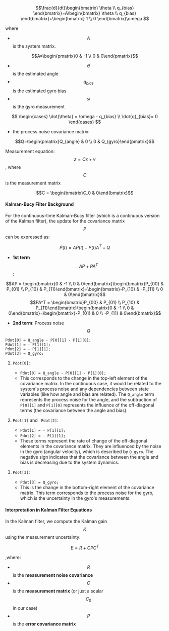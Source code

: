 $$\frac{d}{dt}\begin{bmatrix}
\theta \\ 
q_{bias}
\end{bmatrix}=A\begin{bmatrix}
\theta \\ 
q_{bias}
\end{bmatrix}+\begin{bmatrix}
1 \\ 
0
\end{bmatrix}\omega
$$

where

- $$A$$ is the system matrix.

$$A=\begin{pmatrix}0 & -1 \\
0 & 0\end{pmatrix}$$

- $$\theta$$ is the estimated angle
- $$q_{bias}$$ is the estimated gyro bias
- $$\omega$$ is the gyro measurement

$$
\begin{cases}
\dot{\theta} = \omega - q_{bias} \\
\dot{q}_{bias}= 0
\end{cases}
$$

- the process noise covariance matrix:

$$Q=\begin{pmatrix}Q_{angle} & 0 \\
0 & Q_{gyro}\end{pmatrix}$$

Measurement equation: $$z=Cx+v$$ , where $$C$$ is the measurement matrix

$$C = \begin{bmatrix}C_0 & 0\end{bmatrix}$$

#### Kalman-Bucy Filter Background
For the continuous-time Kalman-Bucy filter (which is a continuous version of the Kalman filter), the update for the covariance matrix $$P$$ can be expressed as:

$$\dot{P}(t)=AP(t)+P(t)A^T+Q$$

- **1st term** $$AP+PA^T$$:

$$AP = \begin{bmatrix}0 & -1 \\
0 & 0\end{bmatrix}\begin{bmatrix}P_{00} & P_{01} \\
P_{10} & P_{11}\end{bmatrix}=\begin{bmatrix}-P_{10} & -P_{11} \\
0 & 0\end{bmatrix}$$
$$PA^T = \begin{bmatrix}P_{00} & P_{01} \\
P_{10} & P_{11}\end{bmatrix}\begin{bmatrix}0 & -1 \\
0 & 0\end{bmatrix}=\begin{bmatrix}-P_{01} & 0 \\
-P_{11} & 0\end{bmatrix}$$

- **2nd term**: Process noise $$Q$$

```
Pdot[0] = Q_angle - P[0][1] - P[1][0];
Pdot[1] = - P[1][1];
Pdot[2] = - P[1][1];
Pdot[3] = Q_gyro;
```

1. `Pdot[0]`:
   - `Pdot[0] = Q_angle - P[0][1] - P[1][0];`
   - This corresponds to the change in the top-left element of the covariance matrix. In the continuous case, it would be related to the system's process noise and any dependencies between state variables (like how angle and bias are related). The `Q_angle` term represents the process noise for the angle, and the subtraction of `P[0][1]` and `P[1][0]` represents the influence of the off-diagonal terms (the covariance between the angle and bias).

2. `Pdot[1]` and ` Pdot[2]`:
   - `Pdot[1] = - P[1][1];`
   - `Pdot[2] = - P[1][1];`
   - These terms represent the rate of change of the off-diagonal elements in the covariance matrix. They are influenced by the noise in the gyro (angular velocity), which is described by `Q_gyro`. The negative sign indicates that the covariance between the angle and bias is decreasing due to the system dynamics.

4. `Pdot[3]`:
   - `Pdot[3] = Q_gyro;`
   - This is the change in the bottom-right element of the covariance matrix. This term corresponds to the process noise for the gyro, which is the uncertainty in the gyro's measurements.

#### Interpretation in Kalman Filter Equations
In the Kalman filter, we compute the Kalman gain $$K$$ using the measurement uncertainty:

$$E = R + CPC^T$$

,where:
- $$R$$ is the **measurement noise covariance**
- $$C$$ is the **measurement matrix** (or just a scalar $$C_0$$ in our case)
- $$P$$ is the **error covariance matrix**
